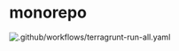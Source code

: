 # monorepo

![.github/workflows/terragrunt-run-all.yaml](https://github.com/neuralnetes/monorepo/workflows/.github/workflows/terragrunt-run-all.yaml/badge.svg?branch=master)
